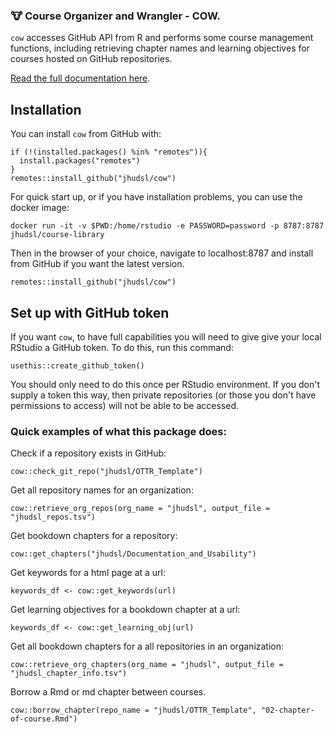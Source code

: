 ### :cow: Course Organizer and Wrangler - COW.

`cow` accesses GitHub API from R and performs some course management functions, including retrieving chapter names and learning objectives for courses hosted on GitHub repositories.

[Read the full documentation here](https://jhudatascience.org/cow/docs/index.html).

## Installation

You can install `cow` from GitHub with:

```
if (!(installed.packages() %in% "remotes")){
  install.packages("remotes")
}
remotes::install_github("jhudsl/cow")
```

For quick start up, or if you have installation problems, you can use the docker image:

```
docker run -it -v $PWD:/home/rstudio -e PASSWORD=password -p 8787:8787 jhudsl/course-library
```
Then in the browser of your choice, navigate to localhost:8787 and install from GitHub if you want the latest version.
```
remotes::install_github("jhudsl/cow")
```

## Set up with GitHub token

If you want `cow`, to have full capabilities you will need to give give your local RStudio a GitHub token.
To do this, run this command:

```
usethis::create_github_token()
```
You should only need to do this once per RStudio environment.
If you don't supply a token this way, then private repositories (or those you don't have permissions to access) will not be able to be accessed.

### Quick examples of what this package does:

Check if a repository exists in GitHub:

```
cow::check_git_repo("jhudsl/OTTR_Template")
```

Get all repository names for an organization:

```
cow::retrieve_org_repos(org_name = "jhudsl", output_file = "jhudsl_repos.tsv")
```

Get bookdown chapters for a repository:

```
cow::get_chapters("jhudsl/Documentation_and_Usability")
```

Get keywords for a html page at a url:

```
keywords_df <- cow::get_keywords(url)
```

Get learning objectives for a bookdown chapter at a url:

```
keywords_df <- cow::get_learning_obj(url)
```

Get all bookdown chapters for a all repositories in an organization:
```
cow::retrieve_org_chapters(org_name = "jhudsl", output_file = "jhudsl_chapter_info.tsv")
```

Borrow a Rmd or md chapter between courses. 
```
cow::borrow_chapter(repo_name = "jhudsl/OTTR_Template", "02-chapter-of-course.Rmd")
```


```

